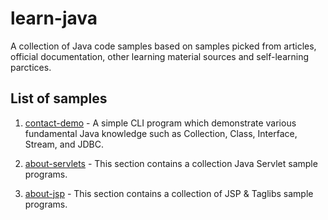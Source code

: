 # learn-java
A collection of Java code samples based on samples picked from articles, official documentation, other learning material sources and self-learning parctices.

## List of samples

  1. [contact-demo](https://github.com/WendySanarwanto/learn-java/tree/master/contacts-demo) - A simple CLI program which demonstrate various fundamental Java knowledge such as Collection, Class, Interface, Stream, and JDBC.

  2. [about-servlets](https://github.com/WendySanarwanto/learn-java/tree/master/about-servlets) - This section contains a collection Java Servlet sample programs.

  3. [about-jsp](https://github.com/WendySanarwanto/learn-java/tree/master/about-jsp) - This section contains a collection of JSP & Taglibs sample programs.
  